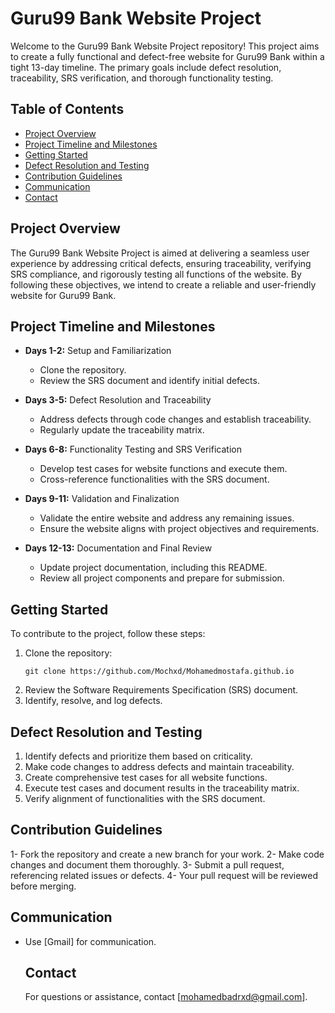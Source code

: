 # Guru99 Bank Website Project

Welcome to the Guru99 Bank Website Project repository! This project aims to create a fully functional and defect-free website for Guru99 Bank within a tight 13-day timeline. The primary goals include defect resolution, traceability, SRS verification, and thorough functionality testing.

## Table of Contents

- [Project Overview](#project-overview)
- [Project Timeline and Milestones](#project-timeline-and-milestones)
- [Getting Started](#getting-started)
- [Defect Resolution and Testing](#defect-resolution-and-testing)
- [Contribution Guidelines](#contribution-guidelines)
- [Communication](#communication)
- [Contact](#contact)

## Project Overview

The Guru99 Bank Website Project is aimed at delivering a seamless user experience by addressing critical defects, ensuring traceability, verifying SRS compliance, and rigorously testing all functions of the website. By following these objectives, we intend to create a reliable and user-friendly website for Guru99 Bank.

## Project Timeline and Milestones

- **Days 1-2:** Setup and Familiarization
  - Clone the repository.
  - Review the SRS document and identify initial defects.

- **Days 3-5:** Defect Resolution and Traceability
  - Address defects through code changes and establish traceability.
  - Regularly update the traceability matrix.

- **Days 6-8:** Functionality Testing and SRS Verification
  - Develop test cases for website functions and execute them.
  - Cross-reference functionalities with the SRS document.

- **Days 9-11:** Validation and Finalization
  - Validate the entire website and address any remaining issues.
  - Ensure the website aligns with project objectives and requirements.

- **Days 12-13:** Documentation and Final Review
  - Update project documentation, including this README.
  - Review all project components and prepare for submission.

## Getting Started

To contribute to the project, follow these steps:

1. Clone the repository:
   ```shell
   git clone https://github.com/Mochxd/Mohamedmostafa.github.io
2. Review the Software Requirements Specification (SRS) document.
3. Identify, resolve, and log defects.

## Defect Resolution and Testing
1. Identify defects and prioritize them based on criticality.
2. Make code changes to address defects and maintain traceability.
3. Create comprehensive test cases for all website functions.
4. Execute test cases and document results in the traceability matrix.
5. Verify alignment of functionalities with the SRS document.

## Contribution Guidelines
1- Fork the repository and create a new branch for your work.
2- Make code changes and document them thoroughly.
3- Submit a pull request, referencing related issues or defects.
4- Your pull request will be reviewed before merging.

## Communication
- Use [Gmail] for communication.

  ## Contact
  For questions or assistance, contact [mohamedbadrxd@gmail.com].







